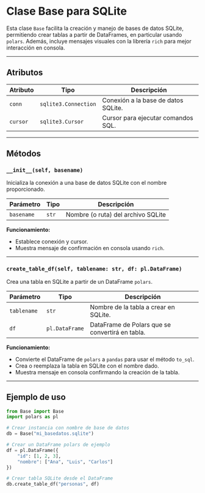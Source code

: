 #  Clase Base para SQLite 

Esta clase `Base` facilita la creación y manejo de bases de datos SQLite, permitiendo crear tablas a partir de DataFrames, en particular usando `polars`. Además, incluye mensajes visuales con la librería `rich` para mejor interacción en consola.

---

## Atributos

| Atributo  | Tipo          | Descripción                                 |
|-----------|---------------|---------------------------------------------|
| `conn`    | `sqlite3.Connection` | Conexión a la base de datos SQLite.         |
| `cursor`  | `sqlite3.Cursor`     | Cursor para ejecutar comandos SQL.          |

---

## Métodos

### `__init__(self, basename)`

Inicializa la conexión a una base de datos SQLite con el nombre proporcionado.

| Parámetro | Tipo  | Descripción                        |
|-----------|-------|----------------------------------|
| `basename`| `str` | Nombre (o ruta) del archivo SQLite|

**Funcionamiento:**

- Establece conexión y cursor.
- Muestra mensaje de confirmación en consola usando `rich`.

---

### `create_table_df(self, tablename: str, df: pl.DataFrame)`

Crea una tabla en SQLite a partir de un DataFrame `polars`.

| Parámetro  | Tipo            | Descripción                                  |
|------------|-----------------|----------------------------------------------|
| `tablename`| `str`           | Nombre de la tabla a crear en SQLite.       |
| `df`       | `pl.DataFrame`  | DataFrame de Polars que se convertirá en tabla.|

**Funcionamiento:**

- Convierte el DataFrame de `polars` a `pandas` para usar el método `to_sql`.
- Crea o reemplaza la tabla en SQLite con el nombre dado.
- Muestra mensaje en consola confirmando la creación de la tabla.

---

## Ejemplo de uso

```python
from Base import Base
import polars as pl

# Crear instancia con nombre de base de datos
db = Base("mi_basedatos.sqlite")

# Crear un DataFrame polars de ejemplo
df = pl.DataFrame({
    "id": [1, 2, 3],
    "nombre": ["Ana", "Luis", "Carlos"]
})

# Crear tabla SQLite desde el DataFrame
db.create_table_df("personas", df)
